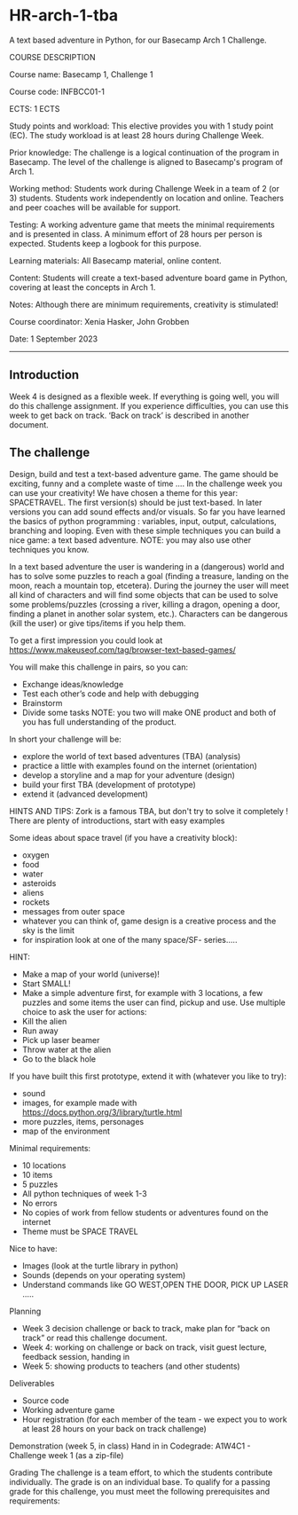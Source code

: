 # HR-arch-1-tba
A text based adventure in Python, for our Basecamp Arch 1 Challenge.

COURSE DESCRIPTION 

Course name: Basecamp 1, Challenge 1 

Course code: INFBCC01-1 

ECTS: 1 ECTS 

Study points and workload: This elective provides you with 1 study point (EC). The study workload is at least 28 hours during Challenge Week.   

Prior knowledge: The challenge is a logical continuation of the program in Basecamp. The level of the challenge is aligned to Basecamp's program of Arch 1.  

Working method: Students work during Challenge Week in a team of 2 (or 3) students. Students work independently on location and online. Teachers and peer coaches will be available for support. 

Testing: A working adventure game that meets the minimal requirements and is presented in class. A minimum effort of 28 hours per person is expected. Students keep a logbook for this purpose. 

Learning materials: All Basecamp material, online content. 

Content: Students will create a text-based adventure board game in Python, covering at least the concepts in Arch 1. 

Notes: Although there are minimum requirements, creativity is stimulated! 

Course coordinator: Xenia Hasker, John Grobben 

Date: 1 September 2023 

---

## Introduction 

Week 4 is designed as a flexible week. If everything is going well, you will do this challenge assignment. If you experience difficulties, you can use this week to get back on track. ‘Back on track’ is described in another document. 

## The challenge 
Design, build and test a text-based adventure game. The game should be exciting, funny and a complete waste of time …. 
In the challenge week you can use your creativity! We have chosen a theme for this year: SPACETRAVEL. The first version(s) should be just text-based. In later versions you can add sound effects and/or visuals. 
So far you have learned the basics of python programming : variables, input, output, calculations, branching and looping. Even with these simple techniques you can build a nice game: a text based adventure. 
NOTE: you may also use other techniques you know. 

In a text based adventure the user is wandering in a (dangerous) world and has to solve some puzzles to reach a goal (finding a treasure, landing on the moon, reach a mountain top, etcetera). During the journey the user will meet all kind of characters and will find some objects that can be used to solve some problems/puzzles (crossing a river, killing a dragon, opening a door, finding a planet in another solar system, etc.). Characters can be dangerous  (kill the user) or give tips/items if you help them.  

To get a first impression you could look at https://www.makeuseof.com/tag/browser-text-based-games/  

You will make this challenge in pairs, so you can: 
- Exchange ideas/knowledge 
- Test each other’s code and help with debugging 
- Brainstorm 
- Divide some tasks 
NOTE: you two will make ONE product and both of you has full understanding of the product. 

In short your challenge will be: 
- explore the world of text based adventures (TBA) (analysis) 
- practice a little with examples found on the internet (orientation) 
- develop a storyline and a map for your adventure (design) 
- build your first TBA (development of prototype) 
- extend it (advanced development)  

HINTS AND TIPS: 
Zork is a famous TBA, but don't try to solve it completely !  
There are plenty of introductions, start with easy examples 

Some ideas about space travel (if you have a creativity block): 
- oxygen 
- food 
- water 
- asteroids 
- aliens 
- rockets 
- messages from outer space 
- whatever you can think of, game design is a creative process and the sky is the limit 
- for inspiration look at one of the many space/SF- series….. 

HINT: 
- Make a map of your world (universe)! 
- Start SMALL! 
- Make a simple adventure first, for example with 3 locations, a few puzzles and some items the user can find, pickup and use. Use multiple choice to ask the user for actions: 
- Kill the alien 
- Run away 
- Pick up laser beamer 
- Throw water at the alien 
- Go to the black hole 

If you have built this first prototype, extend it with (whatever you like to try): 
- sound 
- images, for example made with https://docs.python.org/3/library/turtle.html 
- more puzzles, items, personages 
- map of the environment 

Minimal requirements: 
- 10 locations 
- 10 items 
- 5 puzzles 
- All python techniques of week 1-3 
- No errors 
- No copies of work from fellow students or adventures found on the internet 
- Theme must be SPACE TRAVEL 

Nice to have: 
- Images (look at the turtle library in python) 
- Sounds (depends on your operating system) 
- Understand commands like GO WEST,OPEN THE DOOR, PICK UP LASER ….. 

Planning 
- Week 3 decision challenge or back to track, make plan for “back on track” or read this challenge document.  
- Week 4: working on challenge or back on track, visit guest lecture, feedback session, handing in 
- Week 5: showing products to teachers (and other students) 

Deliverables 
- Source code 
- Working adventure game 
- Hour registration (for each member of the team - we expect you to work at least 28 hours on your back on track challenge) 

Demonstration (week 5, in class) 
Hand in in Codegrade: A1W4C1 - Challenge week 1 (as a zip-file) 

Grading 
The challenge is a team effort, to which the students contribute individually. The grade is on an individual base. To qualify for a passing grade for this challenge, you must meet the following prerequisites and requirements: 
